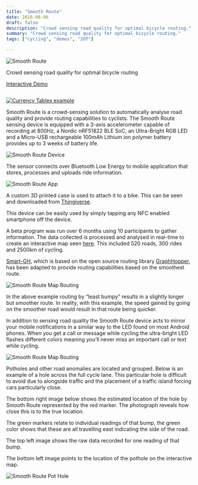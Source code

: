 ```yaml
---
title: "Smooth Route"
date: 2016-06-06
draft: false
description: "Crowd sensing road quality for optimal bicycle routing."
summary: "Crowd sensing road quality for optimal bicycle routing."
tags: ["cycling", "demos", "IOT"]

---
```



<span class="preview">

  ![Smooth Route](img/smooth_route_preview.jpg)

  Crowd sensing road quality for optimal bicycle routing

</span>

<!--more-->

<a href="https://smoothroute.herokuapp.com/" target="_blank">
  <span class="flex justify-center text-2xl">
    <p class="mb-1">
      Interactive Demo
    </p>
    <img src="" />

  </span>

  ![Currency Tables example](img/smooth_route_logo_light_sm.png)

</a>

Smooth Route is a crowd-sensing solution to automatically analyse road quality and provide routing capabilities to cyclists.
The Smooth Route sensing device is equipped with a 3-axis accelerometer capable of recording at 800Hz, a Nordic nRF51822 BLE SoC, an Ultra-Bright RGB LED and a Micro-USB rechargeable 100mAh Lithium ion polymer battery provides up to 3 weeks of battery life.

![Smooth Route Device](img/smooth_route_on_bike.jpg)

The sensor connects over Bluetooth Low Energy to mobile application that stores, processes and uploads ride information.

![Smooth Route App](img/smooth_route_app.png)

A custom 3D printed case is used to attach it to a bike. This can be seen and downloaded from [Thingiverse](https://www.thingiverse.com/thing:1708165).


This device can be easily used by simply tapping any NFC enabled smartphone off the device.


A beta program was run over 6 months using 10 participants to gather information.
The data collected is processed and analysed in real-time to create an interactive map seen [here](https://smoothroute.herokuapp.com/). This included 520 roads, 300 rides and 2500km of cycling.


[Smart-GH](https://github.com/viveknallur/SMART-GH), which is based on the open source routing library [GraphHopper](https://github.com/graphhopper/graphhopper), has been adapted to provide routing capabilities based on the smoothest route.


![Smooth Route Map Routing](img/smooth_route_map.jpg)

In the above example routing by “least bumpy” results in a slightly longer but smoother route. In reality, with this example, the speed gained by going on the smoother road would result in that route being quicker.

In addition to sensing road quality the Smooth Route device acts to mirror your mobile notifications in a similar way to the LED found on most Android phones. When you get a call or message while cycling the ultra-bright LED flashes different colors meaning you’ll never miss an important call or text while cycling.


![Smooth Route Map Routing](img/smooth_route_leds.jpg)

Potholes and other road anomalies are located and grouped. Below is an example of a hole across the full cycle lane. This particular hole is difficult to avoid due to alongside traffic and the placement of a traffic island forcing cars particularly close.

The bottom right image below shows the estimated location of the hole by Smooth Route represented by the red marker. The photograph reveals how close this is to the true location.

The green markers relate to individual readings of that bump, the green color shows that these are all travelling east indicating the side of the road.

The top left image shows the raw data recorded for one reading of that bump.

The bottom left image points to the location of the pothole on the interactive map.

![Smooth Route Pot Hole](img/smooth_route_pot_hole.jpg)

